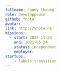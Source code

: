 ```yaml
---
fullname: Fanny Cheung
role: Développeuse
github: Ynote 
avatar: 
link: http://ynote.hk
missions: 
  - start: 2020-11-24
    end: 2021-05-24
    status: independent
    employer:
startups: 
    - labels-transition
---
```

